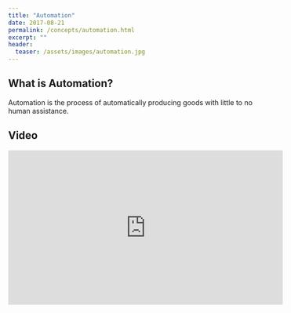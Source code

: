 ```yaml
---
title: "Automation"
date: 2017-08-21
permalink: /concepts/automation.html
excerpt: ""
header:
  teaser: /assets/images/automation.jpg
---
```


## What is Automation?
Automation is the process of automatically producing goods with little to no human assistance.

## Video
<iframe src="https://www.youtube-nocookie.com/embed/TUmyygCMMGA?end=529&showinfo=0&rel=0&iv_load_policy=3" width="560" height="315" frameborder="0"></iframe>
